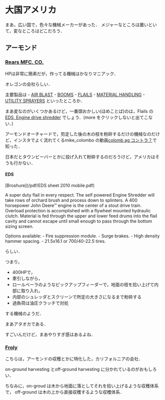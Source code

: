 # 大国アメリカ

まあ，広い国で，色々な機械メーカーがあった．
メジャーなところは置いといて，変なところはどこだろう．

## アーモンド

### [Rears MFC. CO.](https://www.rearsmfg.com/)

HPは非常に簡素だが，作ってる機械はかなりマニアック．

オレゴンの会社らしい．

主要製品は
    - [AIR BLAST](https://www.rearsmfg.com/product_pbed_1.html)
    - [BOOMS](https://www.rearsmfg.com/PRODUCTLIST-BOOMS.html)
    - [FLAILS](https://www.rearsmfg.com/PRODUCTLIST-FLAIL.html)
    - [MATERIAL HANDLING](https://www.rearsmfg.com/mathandling_list.html)
    - [UTILITY SPRAYERS](https://www.rearsmfg.com/PRODUCTLIST-UTILITY.html)
といったところか．

まあ変なのがいくつかあるけど，一番頭おかしい(ほめことば)のは，Flails の[EDS, Engine drive shredder](https://www.rearsmfg.com/product-engineshredder.html)
でしょう．(more をクリックしないと出てこない．)

アーモンドオーチャードで，剪定した後の木の枝を粉砕するだけの機械なのだけど，インスタでよく流れてくるmike_colombo の動画[colomb ag コントラ？](https://colomboag.com/)で知った．

日本だとタウンビーバーとかに投げ入れて粉砕するのだろうけど，アメリカはそうも行かない．

#### EDS
[Broshure](/pdf/EDS sheet 2010 mobile.pdf)

A super duty flail in every respect. 
The self powered Engine Shredder will take rows of orchard brush and process down to splinters. 
A 400 horsepower John Deere™ engine is the center of a stout drive train. 
Overload protection is accomplished with a flywheel mounted hydraulic clutch. 
Material is fed through the upper and lower feed drums into the flail cavity and cannot escape until small enough to pass through the bottom sizing screen. 

Options available:
    - Fire suppression module.
    - Surge brakes.
    - High density hammer spacing.
    - 21.5x16.1 or 700/40-22.5 tires.

らしい．

つまり，
- 400HPで，
- 牽引しながら，
- ロールベーラのようなピックアップフィーダーで，地面の枝を拾い上げて内部に取り入れ，
- 内部のシュレッダとスクリーンで所定の大きさになるまで粉砕する
- 過負荷は油圧クラッチで対処

する機械のようだ．

まあアタオカである．

すごいんだけど，まあやりすぎ感はあるよね．

### [Froly](https://goflory.com/)

こちらは，アーモンドの収穫とかに特化した，カリフォルニアの会社．

on-ground harvesting とoff-ground harvesting に分かれているのがおもしろい．

ちなみに，on-groud は木から地面に落としてそれを拾い上げるような収穫体系で，
off-ground は木の上から直接収穫するような収穫体系．


